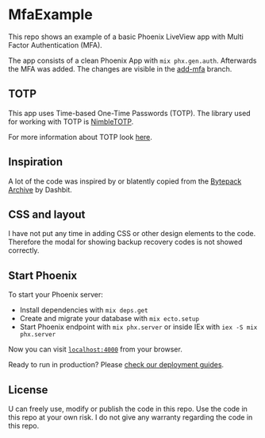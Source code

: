 # MfaExample

This repo shows an example of a basic Phoenix LiveView app with Multi Factor Authentication (MFA). 

The app consists of a clean Phoenix App with `mix phx.gen.auth`. Afterwards the MFA was added. The changes are visible in the [add-mfa](https://github.com/veld8/mfa_example/tree/add-mfa) branch.

## TOTP
This app uses Time-based One-Time Passwords (TOTP). The library used for working with TOTP is [NimbleTOTP](https://github.com/dashbitco/nimble_totp).

For more information about TOTP look [here](https://en.wikipedia.org/wiki/Time-based_One-Time_Password).

## Inspiration
A lot of the code was inspired by or blatently copied from the [Bytepack Archive](https://github.com/dashbitco/bytepack_archive) by Dashbit.

## CSS and layout
I have not put any time in adding CSS or other design elements to the code. Therefore the modal for showing backup recovery codes is not showed correctly.

## Start Phoenix
To start your Phoenix server:

  * Install dependencies with `mix deps.get`
  * Create and migrate your database with `mix ecto.setup`
  * Start Phoenix endpoint with `mix phx.server` or inside IEx with `iex -S mix phx.server`

Now you can visit [`localhost:4000`](http://localhost:4000) from your browser.

Ready to run in production? Please [check our deployment guides](https://hexdocs.pm/phoenix/deployment.html).

## License
U can freely use, modify or publish the code in this repo.
Use the code in this repo at your own risk. I do not give any warranty regarding the code in this repo.
